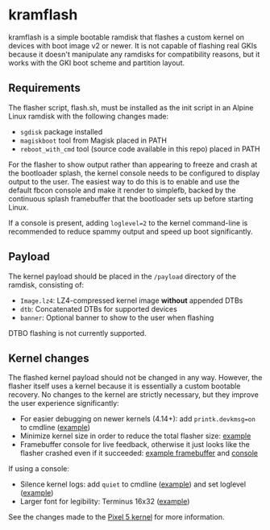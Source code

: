 # kramflash

kramflash is a simple bootable ramdisk that flashes a custom kernel on devices with boot image v2 or newer. It is not capable of flashing real GKIs because it doesn't manipulate any ramdisks for compatibility reasons, but it works with the GKI boot scheme and partition layout.

## Requirements

The flasher script, flash.sh, must be installed as the init script in an Alpine Linux ramdisk with the following changes made:

- `sgdisk` package installed
- `magiskboot` tool from Magisk placed in PATH
- `reboot_with_cmd` tool (source code available in this repo) placed in PATH

For the flasher to show output rather than appearing to freeze and crash at the bootloader splash, the kernel console needs to be configured to display output to the user. The easiest way to do this is to enable and use the default fbcon console and make it render to simplefb, backed by the continuous splash framebuffer that the bootloader sets up before starting Linux.

If a console is present, adding `loglevel=2` to the kernel command-line is recommended to reduce spammy output and speed up boot significantly.

## Payload

The kernel payload should be placed in the `/payload` directory of the ramdisk, consisting of:

- `Image.lz4`: LZ4-compressed kernel image **without** appended DTBs
- `dtb`: Concatenated DTBs for supported devices
- `banner`: Optional banner to show to the user when flashing

DTBO flashing is not currently supported.

## Kernel changes

The flashed kernel payload should not be changed in any way. However, the flasher itself uses a kernel because it is essentially a custom bootable recovery. No changes to the kernel are strictly necessary, but they improve the user experience significantly:

- For easier debugging on newer kernels (4.14+): add `printk.devkmsg=on` to cmdline ([example](https://github.com/kdrag0n/proton_kernel_redbull/commit/bc1bbca33cb2b08a267589847bf70ec56d64e542))
- Minimize kernel size in order to reduce the total flasher size: [example](https://github.com/kdrag0n/proton_kernel_redbull/commit/e192c2c8f1c8)
- Framebuffer console for live feedback, otherwise it just looks like the flasher crashed even if it succeeded: [example framebuffer](https://github.com/kdrag0n/proton_kernel_redbull/commit/4a161a319e57) and [console](https://github.com/kdrag0n/proton_kernel_redbull/commit/c6c2671096ed)

If using a console:

- Silence kernel logs: add `quiet` to cmdline ([example](https://github.com/kdrag0n/proton_kernel_redbull/commit/aaa681fc81a6)) and set loglevel ([example](https://github.com/kdrag0n/proton_kernel_redbull/commit/1a70285c1542))
- Larger font for legibility: Terminus 16x32 ([example](https://github.com/kdrag0n/proton_kernel_redbull/commit/de9ada794065b2076739b22a4439f35d64d66171))

See the changes made to the [Pixel 5 kernel](https://github.com/kdrag0n/proton_kernel_redbull/commits/alpine) for more information.
